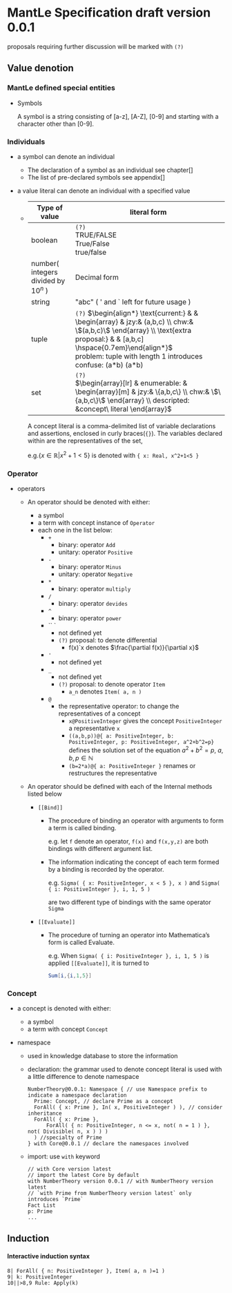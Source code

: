 # MantLe Specification draft version 0.0.1

proposals requiring further discussion will be marked with `(?)`

## Value denotion

### MantLe defined special entities

+ Symbols

   A symbol is a string consisting of [a-z], [A-Z], [0-9] and starting with a character other than [0-9].

### Individuals

+ a symbol can denote an individual

   + The declaration of a symbol as an individual see chapter[]
   + The list of pre-declared symbols see appendix[]

+ a value literal can denote an individual with a specified value

   + | Type of value | literal form |
      | ---- | ---- |
      | boolean | `(?)` <br/>TRUE/FALSE <br/> True/False <br/> true/false |
      | number( integers divided by $10^n$ ) | Decimal form |
      | string | "abc" ( ' and \` left for future usage ) |
      | tuple | `(?)` $\begin{align*} \text{current:} & & \begin{array} & jzy:& (a,b,c) \\ chw:& \$(a,b,c)\$ \end{array} \\ \text{extra proposal:} & & [a,b,c] \hspace{0.7em}\end{align*}$<br/>problem: tuple with length 1 introduces confuse: (a\*b) (a\*b) |
      | set | `(?)` <br/> $\begin{array}[lr] & enumerable: & \begin{array}[m] & jzy:& \{a,b,c\} \\ chw:& \$\{a,b,c\}\$ \end{array} \\ descripted: &concept\ literal \end{array}$ |
      
      A concept literal is a comma-delimited list of variable declarations and assertions, enclosed in curly braces(`{}`). The variables declared within are the representatives of the set, 
      
      e.g.$\{x\in\mathbb{R}|x^2+1<5\}$ is denoted with `{ x: Real, x^2+1<5 }`

### Operator

+ operators

   + An operator should be denoted with either:

      + a symbol
      + a term with concept instance of `Operator`
      + each one in the list below:
         + `+`
            + binary: operator `Add`
            + unitary: operator `Positive`
         + `-`
            + binary: operator `Minus`
            + unitary: operator `Negative`
         + `*`
            + binary: operator `multiply`
         + `/`
            + binary: operator `devides`
         + `^`
            + binary: operator `power`
         + `` `
            + not defined yet
            + `(?)` proposal: to denote differential
               +  f(x)`x denotes $\frac{\partial f(x)}{\partial x}$
         + `'`
            + not defined yet
         + `_` 
            + not defined yet
            + `(?)` proposal: to denote operator `Item`
               + `a_n` denotes `Item( a, n )`
         + `@`
            + the representative operator: to change the representatives of a concept
               + `x@PositiveInteger` gives the concept `PositiveInteger` a representative `x`
               + `((a,b,p))@{ a: PositiveInteger, b: PositiveInteger, p: PositiveInteger, a^2+b^2=p}` defines the solution set of the equation $a^2+b^2=p,\ a,b,p\in\mathbb{N}$
               + `(b=2*a)@{ a: PositiveInteger }` renames or restructures the representative
   
   + An operator should be defined with each of the Internal methods listed below
   
     + `[[Bind]]`
     
        + The procedure of binding an operator with arguments to form a term is called binding.
     
           e.g. let `f` denote an operator, `f(x)` and `f(x,y,z)` are both bindings with different argument list.
     
        + The information indicating the concept of each term formed by a binding is recorded by the operator.
     
           e.g. `Sigma( { x: PositiveInteger, x < 5 }, x )` and `Sigma( { i: PositiveInteger }, i, 1, 5 )`
     
           are two different type of bindings with the same operator `Sigma`
     
     + `[[Evaluate]]`
     
        + The procedure of turning an operator into Mathematica’s form is called Evaluate.
     
             e.g. When `Sigma( { i: PositiveInteger }, i, 1, 5 )` is applied `[[Evaluate]]`, it is turned to
     
             ```mathematica
             Sum[i,{i,1,5}]
             ```

### Concept

+ a concept is denoted with either:
   + a symbol
   + a term with concept `Concept`
   
+ namespace

   + used in knowledge database to store the information

   + declaration: the grammar used to denote concept literal is used with a little difference to denote namespace

      ```MantLe
      NumberTheory@0.0.1: Namespace { // use Namespace prefix to indicate a namespace declaration
      	Prime: Concept, // declare Prime as a concept
      	ForAll( { x: Prime }, In( x, PositiveInteger ) ), // consider inheritance
      	ForAll( { x: Prime }, 
      		ForAll( { n: PositiveInteger, n <= x, not( n = 1 ) }, not( Divisible( n, x ) ) )
      	) //specialty of Prime
      } with Core@0.0.1 // declare the namespaces involved
      ```

   + import: use `with` keyword

      ```MantLe
      // with Core version latest
      // import the latest Core by default
      with NumberTheory version 0.0.1 // with NumberTheory version latest
      // `with Prime from NumberTheory version latest` only introduces `Prime`
      Fact List
      p: Prime
      ...
      ```

## Induction

#### Interactive induction syntax

```MantLe
8| ForAll( { n: PositiveInteger }, Item( a, n )=1 )
9| k: PositiveInteger
10||>8,9 Rule: Apply(k)
```


